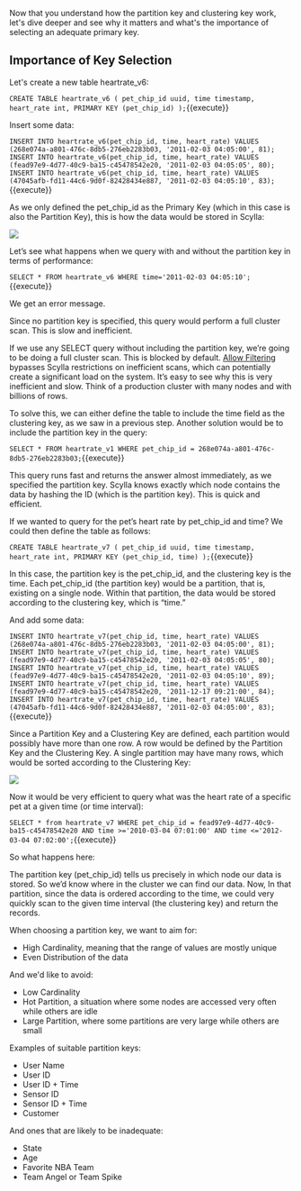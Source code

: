 Now that you understand how the partition key and clustering key work, let's dive deeper and see why it matters and what's the importance of selecting an adequate primary key. 

## Importance of Key Selection
Let's create a new table heartrate_v6:

`CREATE TABLE heartrate_v6 (
   pet_chip_id uuid,
   time timestamp,
   heart_rate int,
   PRIMARY KEY (pet_chip_id)
);`{{execute}}

Insert some data:

`INSERT INTO heartrate_v6(pet_chip_id, time, heart_rate) VALUES (268e074a-a801-476c-8db5-276eb2283b03, '2011-02-03 04:05:00', 81);
INSERT INTO heartrate_v6(pet_chip_id, time, heart_rate) VALUES (fead97e9-4d77-40c9-ba15-c45478542e20, '2011-02-03 04:05:05', 80);
INSERT INTO heartrate_v6(pet_chip_id, time, heart_rate) VALUES (47045afb-fd11-44c6-9d0f-82428434e887, '2011-02-03 04:05:10', 83);`{{execute}}

As we only defined the pet_chip_id as the Primary Key (which in this case is also the Partition Key), this is how the data would be stored in Scylla:

![](https://university.scylladb.com/topic/table-and-basic-concepts/primary_key-2/#main)

Let’s see what happens when we query with and without the partition key in terms of performance:


`SELECT * FROM heartrate_v6 WHERE time='2011-02-03 04:05:10';`{{execute}}

We get an error message.

Since no partition key is specified, this query would perform a full cluster scan. This is slow and inefficient.

If we use any SELECT query without including the partition key, we’re going to be doing a full cluster scan. This is blocked by default. [Allow Filtering](https://docs.scylladb.com/getting-started/dml/#allowing-filtering) bypasses Scylla restrictions on inefficient scans, which can potentially create a significant load on the system. It’s easy to see why this is very inefficient and slow. Think of a production cluster with many nodes and with billions of rows.

To solve this, we can either define the table to include the time field as the clustering key, as we saw in a previous step. Another solution would be to include the partition key in the query:

`SELECT * FROM heartrate_v1 WHERE pet_chip_id = 268e074a-a801-476c-8db5-276eb2283b03;`{{execute}}

This query runs fast and returns the answer almost immediately, as we specified the partition key. Scylla knows exactly which node contains the data by hashing the ID (which is the partition key). This is quick and efficient.

If we wanted to query for the pet’s heart rate by pet_chip_id and time? We could then define the table as follows:

`CREATE TABLE heartrate_v7 (
   pet_chip_id uuid,
   time timestamp,
   heart_rate int,
   PRIMARY KEY (pet_chip_id, time)
);`{{execute}}

In this case, the partition key is the pet_chip_id, and the clustering key is the time. Each pet_chip_id (the partition key) would be a partition, that is, existing on a single node. Within that partition, the data would be stored according to the clustering key, which is “time.”

And add some data:

`INSERT INTO heartrate_v7(pet_chip_id, time, heart_rate) VALUES (268e074a-a801-476c-8db5-276eb2283b03, '2011-02-03 04:05:00', 81);
INSERT INTO heartrate_v7(pet_chip_id, time, heart_rate) VALUES (fead97e9-4d77-40c9-ba15-c45478542e20, '2011-02-03 04:05:05', 80);
INSERT INTO heartrate_v7(pet_chip_id, time, heart_rate) VALUES (fead97e9-4d77-40c9-ba15-c45478542e20, '2011-02-03 04:05:10', 89);
INSERT INTO heartrate_v7(pet_chip_id, time, heart_rate) VALUES (fead97e9-4d77-40c9-ba15-c45478542e20, '2011-12-17 09:21:00', 84);
INSERT INTO heartrate_v7(pet_chip_id, time, heart_rate) VALUES (47045afb-fd11-44c6-9d0f-82428434e887, '2011-02-03 04:05:00', 83);`{{execute}}

Since a Partition Key and a Clustering Key are defined, each partition would possibly have more than one row. A row would be defined by the Partition Key and the Clustering Key. A single partition may have many rows, which would be sorted according to the Clustering Key:

![](https://university.scylladb.com/topic/importance-of-clustering-key/unnamed/#main)

Now it would be very efficient to query what was the heart rate of a specific pet at a given time (or time interval):

`SELECT * from heartrate_v7 WHERE pet_chip_id = fead97e9-4d77-40c9-ba15-c45478542e20 AND time >='2010-03-04 07:01:00' AND time <='2012-03-04 07:02:00';`{{execute}}

So what happens here:

The partition key (pet_chip_id) tells us precisely in which node our data is stored. So we’d know where in the cluster we can find our data. Now, In that partition, since the data is ordered according to the time, we could very quickly scan to the given time interval (the clustering key) and return the records.

When choosing a partition key, we want to aim for:

* High Cardinality, meaning that the range of values are mostly unique 
* Even Distribution of the data

And we'd like to avoid:

* Low Cardinality
* Hot Partition, a situation where some nodes are accessed very often while others are idle
* Large Partition, where some partitions are very large while others are small

Examples of suitable partition keys:

* User Name
* User ID
* User ID + Time
* Sensor ID 
* Sensor ID + Time
* Customer


And ones that are likely to be inadequate: 

* State
* Age
* Favorite NBA Team
* Team Angel or Team Spike


